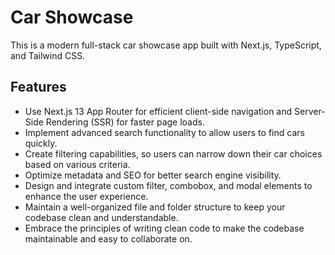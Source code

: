 # Car Showcase

This is a modern full-stack car showcase app built with Next.js, TypeScript, and Tailwind CSS.

## Features

- Use Next.js 13 App Router for efficient client-side navigation and Server-Side Rendering (SSR) for faster page loads.
- Implement advanced search functionality to allow users to find cars quickly.
- Create filtering capabilities, so users can narrow down their car choices based on various criteria.
- Optimize metadata and SEO for better search engine visibility.
- Design and integrate custom filter, combobox, and modal elements to enhance the user experience.
- Maintain a well-organized file and folder structure to keep your codebase clean and understandable.
- Embrace the principles of writing clean code to make the codebase maintainable and easy to collaborate on.
